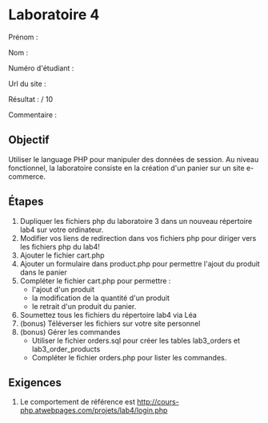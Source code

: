 # Laboratoire 4

Prénom :

Nom : 

Numéro d'étudiant :

Url du site :

Résultat : / 10

Commentaire :

## Objectif

Utiliser le language PHP pour manipuler des données de session.
Au niveau fonctionnel, la laboratoire consiste en la création d'un panier sur un site e-commerce.

## Étapes

1. Dupliquer les fichiers php du laboratoire 3 dans un nouveau répertoire lab4 sur votre ordinateur.
2. Modifier vos liens de redirection dans vos fichiers php pour diriger vers les fichiers php du lab4!
3. Ajouter le fichier cart.php
4. Ajouter un formulaire dans product.php pour permettre l'ajout du produit dans le panier
5. Compléter le fichier cart.php pour permettre : 
    - l'ajout d'un produit
    - la modification de la quantité d'un produit
    - le retrait d'un produit du panier.
5. Soumettez tous les fichiers du répertoire lab4 via Léa
6. (bonus) Téléverser les fichiers sur votre site personnel
7. (bonus) Gérer les commandes
    - Utiliser le fichier orders.sql pour créer les tables lab3_orders et lab3_order_products
    - Compléter le fichier orders.php pour lister les commandes.

## Exigences

1. Le comportement de référence est http://cours-php.atwebpages.com/projets/lab4/login.php